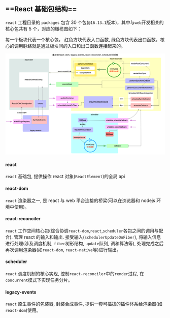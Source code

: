 ## ==React 基础包结构==

`react` 工程目录的 `packages` 包含 30 个包(`@16.13.1`版本)，其中与`web`开发相关的核心包共有 5 个，对应的橄榄图如下：

每一个板块代表一个核心包， 红色方块代表入口函数, 绿色方块代表出口函数，核心的调用脉络就是通过板块间的入口和出口函数连接起来的。

![core-package](assets/core-package-3374638.png)

#### react

`react` 基础包, 提供操作 react 对象(`ReactElement`)的全局 api

#### react-dom

`react` 渲染器之一, 是 react 与 web 平台连接的桥梁(可以在浏览器和 nodejs 环境中使用)。

#### react-reconciler

`react` 工作空间核心包(综合协调`react-dom`,`react`,`scheduler`各包之间的调用与配合). 管理 react 的输入和输出. 接受输入(`schedulerUpdateOnFiber`), 将输入信息进行处理(涉及调度机制, `fiber`树形结构, `update`队列, 调和算法等), 处理完成之后再次调用渲染器(如`react-dom`, `react-native`等)进行输出。

#### scheduler

`react` 调度机制的核心实现, 控制`react-reconciler`中的`render`过程, 在`concurrent`模式下实现任务分片。

#### legacy-events

`react` 原生事件的包装器, 封装合成事件, 提供一套可插拔的插件体系给渲染器(如`react-dom`)使用。

